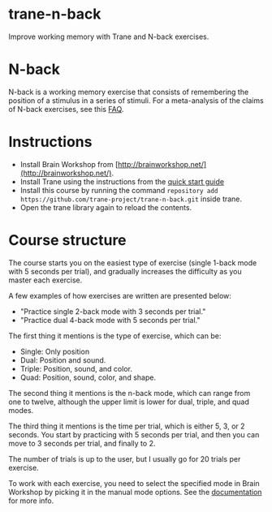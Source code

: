 # trane-n-back

Improve working memory with Trane and N-back exercises.

# N-back

N-back is a working memory exercise that consists of remembering the position of a stimulus in a
series of stimuli. For a meta-analysis of the claims of N-back exercises, see this
[FAQ](https://gwern.net/dnb-faq).

# Instructions

- Install Brain Workshop from [http://brainworkshop.net/](http://brainworkshop.net/).
- Install Trane using the instructions from the [quick start
guide](https://trane-project.github.io/quick_start.html)
- Install this course by running the command `repository add
  https://github.com/trane-project/trane-n-back.git` inside trane.
- Open the trane library again to reload the contents.

# Course structure

The course starts you on the easiest type of exercise (single 1-back mode with 5 seconds per trial),
and gradually increases the difficulty as you master each exercise.

A few examples of how exercises are written are presented below:

- "Practice single 2-back mode with 3 seconds per trial."
- "Practice dual 4-back mode with 5 seconds per trial."

The first thing it mentions is the type of exercise, which can be:

- Single: Only position
- Dual: Position and sound.
- Triple: Position, sound, and color.
- Quad: Position, sound, color, and shape.

The second thing it mentions is the n-back mode, which can range from one to twelve, although the
upper limit is lower for dual, triple, and quad modes.

The third thing it mentions is the time per trial, which is either 5, 3, or 2 seconds. You start by
practicing with 5 seconds per trial, and then you can move to 3 seconds per trial, and finally to 2.

The number of trials is up to the user, but I usually go for 20 trials per exercise.

To work with each exercise, you need to select the specified mode in Brain Workshop by picking it
in the manual mode options. See the [documentation](http://brainworkshop.net/details.html) for more
info.
